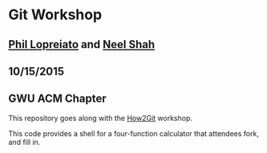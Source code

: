 # Git Workshop

## [Phil Lopreiato](https://github.com/phil-lopreiato) and [Neel Shah](https://github.com/nks5295)
## 10/15/2015
## GWU ACM Chapter

This repository goes along with the [How2Git](https://github.com/phil-lopreiato/git-workshop.git) workshop.

This code provides a shell for a four-function calculator that attendees
fork, and fill in.

